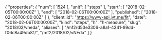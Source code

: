 {
  "properties": {
    "num": [
      1524
    ],
    "unit": [
      "steps"
    ],
    "start": [
      "2018-02-05T00:00:00Z"
    ],
    "end": [
      "2018-02-06T00:00:00Z"
    ],
    "published": [
      "2018-02-06T00:00:00Z"
    ]
  },
  "client_id": "https://www-api.jvt.me/fit",
  "date": "2018-02-06T00:00:00Z",
  "kind": "steps",
  "h": "h-measure",
  "slug": "2018/02/vneda",
  "aliases": [
    "/mf2/d53e3306-a8a1-4241-99dd-f06c8a49db81/",
    "/mf2/2018/02/vNEda"
  ]
}
